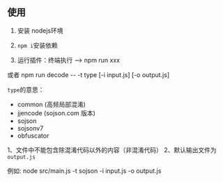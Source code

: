 ## 使用

1. 安装 nodejs环境 
  
2. `npm i`安装依赖
   
3. 运行插件：终端执行 ——> npm run xxx

或者   npm run decode -- -t type [-i input.js] [-o output.js]



`type`的意思：
* common (高频局部混淆)
* jjencode (sojson.com 版本)
* sojson
* sojsonv7
* obfuscator

1、文件中不能包含除混淆代码以外的内容（非混淆代码）
2、默认输出文件为`output.js`


例如:   node src/main.js -t sojson -i input.js -o output.js
